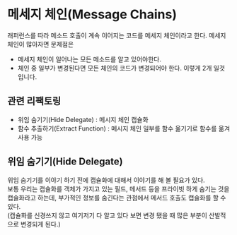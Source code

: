 # 메세지 체인(Message Chains)
래퍼런스를 따라 메소드 호출이 계속 이어지는 코드를 메세지 체인이라고 한다.
메세지 체인이 많아자면 문제점은
- 메세지 체인이 일어나는 모든 메소드를 알고 있어야한다.
- 체인 중 일부가 변경된다면 모든 체인의 코드가 변경되어야 한다.
이렇게 2개 일것입니다.

## 관련 리팩토링
- 위임 숨기기(Hide Delegate) : 메시지 체인 캡슐화
- 함수 추출하기(Extract Function) : 메시지 체인 일부를 함수 옮기기로 함수를 옮겨 사용 가능

## 위임 숨기기(Hide Delegate)
위임 숨기기를 이야기 하기 전에 캡슐화에 대해서 이야기를 해 볼 필요가 있다.  
보통 우리는 캡슐화를 객체가 가지고 있는 필드, 메서드 등을 프라이빗 하게 숨기는 것을 캡슐화라고 하는데,
부가적인 정보를 숨긴다는 관점에서 메서드 호출도 캡슐화를 할 수 있다.  
(캡슐화를 신경쓰지 않고 여기저기 다 알고 있다 보면 변경 됐을 때 많은 부분이 산발적으로 변경되게 된다.)
